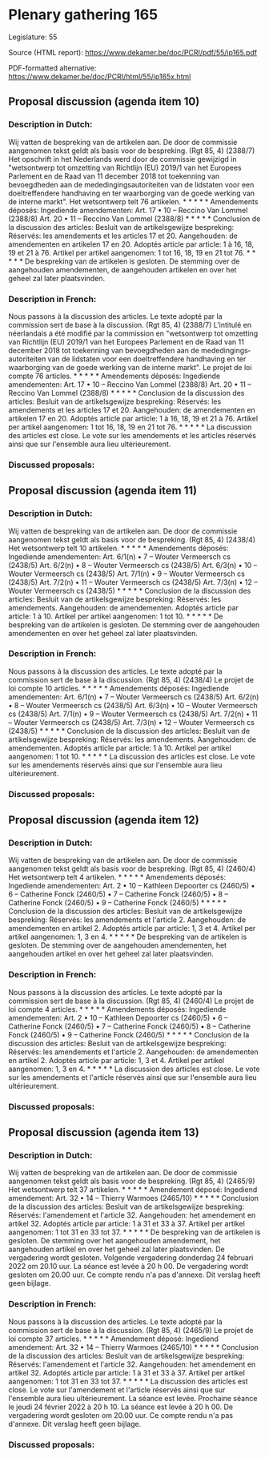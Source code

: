 # Plenary gathering 165

Legislature: 55

Source (HTML report): https://www.dekamer.be/doc/PCRI/pdf/55/ip165.pdf

PDF-formatted alternative: https://www.dekamer.be/doc/PCRI/html/55/ip165x.html

## Proposal discussion (agenda item 10)

### Description in Dutch:

Wij vatten de bespreking van de artikelen aan. De door de commissie aangenomen tekst geldt als basis voor de bespreking. (Rgt 85, 4) (2388/7) Het opschrift in het Nederlands werd door de commissie gewijzigd in "wetsontwerp tot omzetting van Richtlijn (EU) 2019/1 van het Europees Parlement en de Raad van 11 december 2018 tot toekenning van bevoegdheden aan de mededingings­autoriteiten van de lidstaten voor een doeltreffendere handhaving en ter waarborging van de goede werking van de interne markt". Het wetsontwerp telt 76 artikelen. * * * * * Amendements déposés: Ingediende amendementen: Art. 17 • 10 – Reccino Van Lommel (2388/8) Art. 20 • 11 – Reccino Van Lommel (2388/8) * * * * * Conclusion de la discussion des articles: Besluit van de artikelsgewijze bespreking: Réservés: les amendements et les articles 17 et 20. Aangehouden: de amendementen en artikelen 17 en 20. Adoptés article par article: 1 à 16, 18, 19 et 21 à 76. Artikel per artikel aangenomen: 1 tot 16, 18, 19 en 21 tot 76. * * * * * De bespreking van de artikelen is gesloten. De stemming over de aangehouden amendementen, de aangehouden artikelen en over het geheel zal later plaatsvinden.

### Description in French:

Nous passons à la discussion des articles. Le texte adopté par la commission sert de base à la discussion. (Rgt 85, 4) (2388/7) L’intitulé en néerlandais a été modifié par la commission en "wetsontwerp tot omzetting van Richtlijn (EU) 2019/1 van het Europees Parlement en de Raad van 11 december 2018 tot toekenning van bevoegdheden aan de mededingings­autoriteiten van de lidstaten voor een doeltreffendere handhaving en ter waarborging van de goede werking van de interne markt". Le projet de loi compte 76 articles. * * * * * Amendements déposés: Ingediende amendementen: Art. 17 • 10 – Reccino Van Lommel (2388/8) Art. 20 • 11 – Reccino Van Lommel (2388/8) * * * * * Conclusion de la discussion des articles: Besluit van de artikelsgewijze bespreking: Réservés: les amendements et les articles 17 et 20. Aangehouden: de amendementen en artikelen 17 en 20. Adoptés article par article: 1 à 16, 18, 19 et 21 à 76. Artikel per artikel aangenomen: 1 tot 16, 18, 19 en 21 tot 76. * * * * * La discussion des articles est close. Le vote sur les amendements et les articles réservés ainsi que sur l'ensemble aura lieu ultérieurement.



### Discussed proposals:

## Proposal discussion (agenda item 11)

### Description in Dutch:

Wij vatten de bespreking van de artikelen aan. De door de commissie aangenomen tekst geldt als basis voor de bespreking. (Rgt 85, 4) (2438/4) Het wetsontwerp telt 10 artikelen. * * * * * Amendements déposés: Ingediende amendementen: Art. 6/1(n) • 7 – Wouter Vermeersch cs (2438/5) Art. 6/2(n) • 8 – Wouter Vermeersch cs (2438/5) Art. 6/3(n) • 10 – Wouter Vermeersch cs (2438/5) Art. 7/1(n) • 9 – Wouter Vermeersch cs (2438/5) Art. 7/2(n) • 11 – Wouter Vermeersch cs (2438/5) Art. 7/3(n) • 12 – Wouter Vermeersch cs (2438/5) * * * * * Conclusion de la discussion des articles: Besluit van de artikelsgewijze bespreking: Réservés: les amendements. Aangehouden: de amendementen. Adoptés article par article: 1 à 10. Artikel per artikel aangenomen: 1 tot 10. * * * * * De bespreking van de artikelen is gesloten. De stemming over de aangehouden amendementen en over het geheel zal later plaatsvinden.

### Description in French:

Nous passons à la discussion des articles. Le texte adopté par la commission sert de base à la discussion. (Rgt 85, 4) (2438/4) Le projet de loi compte 10 articles. * * * * * Amendements déposés: Ingediende amendementen: Art. 6/1(n) • 7 – Wouter Vermeersch cs (2438/5) Art. 6/2(n) • 8 – Wouter Vermeersch cs (2438/5) Art. 6/3(n) • 10 – Wouter Vermeersch cs (2438/5) Art. 7/1(n) • 9 – Wouter Vermeersch cs (2438/5) Art. 7/2(n) • 11 – Wouter Vermeersch cs (2438/5) Art. 7/3(n) • 12 – Wouter Vermeersch cs (2438/5) * * * * * Conclusion de la discussion des articles: Besluit van de artikelsgewijze bespreking: Réservés: les amendements. Aangehouden: de amendementen. Adoptés article par article: 1 à 10. Artikel per artikel aangenomen: 1 tot 10. * * * * * La discussion des articles est close. Le vote sur les amendements réservés ainsi que sur l'ensemble aura lieu ultérieurement.



### Discussed proposals:

## Proposal discussion (agenda item 12)

### Description in Dutch:

Wij vatten de bespreking van de artikelen aan. De door de commissie aangenomen tekst geldt als basis voor de bespreking. (Rgt 85, 4) (2460/4) Het wetsontwerp telt 4 artikelen. * * * * * Amendements déposés: Ingediende amendementen: Art. 2 • 10 – Kathleen Depoorter cs (2460/5) • 6 – Catherine Fonck (2460/5) • 7 – Catherine Fonck (2460/5) • 8 – Catherine Fonck (2460/5) • 9 – Catherine Fonck (2460/5) * * * * * Conclusion de la discussion des articles: Besluit van de artikelsgewijze bespreking: Réservés: les amendements et l'article 2. Aangehouden: de amendementen en artikel 2. Adoptés article par article: 1, 3 et 4. Artikel per artikel aangenomen: 1, 3 en 4. * * * * * De bespreking van de artikelen is gesloten. De stemming over de aangehouden amendementen, het aangehouden artikel en over het geheel zal later plaatsvinden.

### Description in French:

Nous passons à la discussion des articles. Le texte adopté par la commission sert de base à la discussion. (Rgt 85, 4) (2460/4) Le projet de loi compte 4 articles. * * * * * Amendements déposés: Ingediende amendementen: Art. 2 • 10 – Kathleen Depoorter cs (2460/5) • 6 – Catherine Fonck (2460/5) • 7 – Catherine Fonck (2460/5) • 8 – Catherine Fonck (2460/5) • 9 – Catherine Fonck (2460/5) * * * * * Conclusion de la discussion des articles: Besluit van de artikelsgewijze bespreking: Réservés: les amendements et l'article 2. Aangehouden: de amendementen en artikel 2. Adoptés article par article: 1, 3 et 4. Artikel per artikel aangenomen: 1, 3 en 4. * * * * * La discussion des articles est close. Le vote sur les amendements et l'article réservés ainsi que sur l'ensemble aura lieu ultérieurement.



### Discussed proposals:

## Proposal discussion (agenda item 13)

### Description in Dutch:

Wij vatten de bespreking van de artikelen aan. De door de commissie aangenomen tekst geldt als basis voor de bespreking. (Rgt 85, 4) (2465/9) Het wetsontwerp telt 37 artikelen. * * * * * Amendement déposé: Ingediend amendement: Art. 32 • 14 – Thierry Warmoes (2465/10) * * * * * Conclusion de la discussion des articles: Besluit van de artikelsgewijze bespreking: Réservés: l'amendement et l'article 32. Aangehouden: het amendement en artikel 32. Adoptés article par article: 1 à 31 et 33 à 37. Artikel per artikel aangenomen: 1 tot 31 en 33 tot 37. * * * * * De bespreking van de artikelen is gesloten. De stemming over het aangehouden amendement, het aangehouden artikel en over het geheel zal later plaatsvinden. De vergadering wordt gesloten. Volgende vergadering donderdag 24 februari 2022 om 20.10 uur. La séance est levée à 20 h 00. De vergadering wordt gesloten om 20.00 uur. Ce compte rendu n'a pas d'annexe. Dit verslag heeft geen bijlage.

### Description in French:

Nous passons à la discussion des articles. Le texte adopté par la commission sert de base à la discussion. (Rgt 85, 4) (2465/9) Le projet de loi compte 37 articles. * * * * * Amendement déposé: Ingediend amendement: Art. 32 • 14 – Thierry Warmoes (2465/10) * * * * * Conclusion de la discussion des articles: Besluit van de artikelsgewijze bespreking: Réservés: l'amendement et l'article 32. Aangehouden: het amendement en artikel 32. Adoptés article par article: 1 à 31 et 33 à 37. Artikel per artikel aangenomen: 1 tot 31 en 33 tot 37. * * * * * La discussion des articles est close. Le vote sur l'amendement et l'article réservés ainsi que sur l'ensemble aura lieu ultérieurement. La séance est levée. Prochaine séance le jeudi 24 février 2022 à 20 h 10. La séance est levée à 20 h 00. De vergadering wordt gesloten om 20.00 uur. Ce compte rendu n'a pas d'annexe. Dit verslag heeft geen bijlage.



### Discussed proposals:


